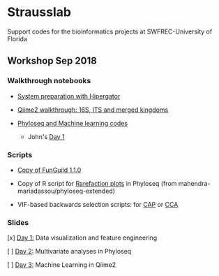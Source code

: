 # Strausslab
Support codes for the bioinformatics projects at SWFREC-University of Florida

## Workshop Sep 2018
### Walkthrough notebooks
* [System preparation with Hipergator](https://andreanuzzo.github.io/Strausslab/Preparation.nb.html)

* [Qiime2 walkthrough: 16S, ITS and merged kingdoms](https://andreanuzzo.github.io/Strausslab/Qiime2_walkthrough.nb.html)

* [Phyloseq and Machine learning codes](https://andreanuzzo.github.io/Strausslab/giphy.gif)
  * John's [Day 1](https://andreanuzzo.github.io/Strausslab/Day1.nb.html)

### Scripts
* [Copy of FunGuild 1.1.0](https://andreanuzzo.github.io/Strausslab/Funguild.py)

* Copy of R script for [Rarefaction plots](https://andreanuzzo.github.io/Strausslab/richness.R) in Phyloseq (from mahendra-mariadassou/phyloseq-extended)

* VIF-based backwards selection scripts: for [CAP](https://andreanuzzo.github.io/Strausslab/vif.cap.bw_sel.R) or [CCA](https://andreanuzzo.github.io/Strausslab/vif.cca.bw_sel.R)



### Slides
[x] [Day 1:](https://andreanuzzo.github.io/Strausslab/Workshop_day1.pdf) Data visualization and feature engineering

[ ] [Day 2:](https://andreanuzzo.github.io/Strausslab/Workshop_day2.pdf) Multivariate analyses in Phyloseq

[ ] [Day 3:](https://andreanuzzo.github.io/Strausslab/tenor.gif) Machine Learning in Qiime2
